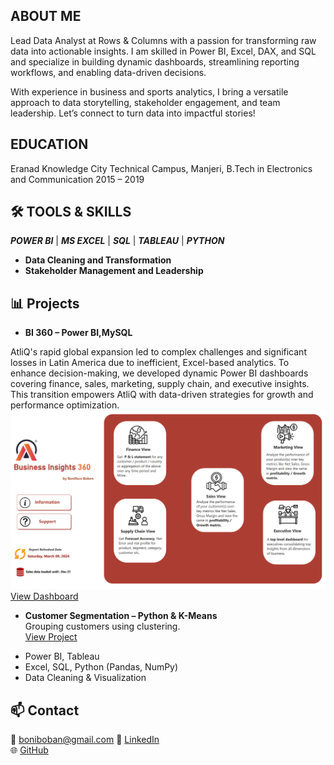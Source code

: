 <!--Section 1: Introduction-->
## ABOUT ME

Lead Data Analyst at Rows & Columns with a passion for transforming raw data into actionable insights. 
I am skilled in Power BI, Excel, DAX, and SQL and specialize in building dynamic dashboards, streamlining reporting workflows, and enabling data-driven decisions.

With experience in business and sports analytics, I bring a versatile approach to data storytelling, stakeholder engagement, and team leadership. 
Let’s connect to turn data into impactful stories!

<!--Mention Projects-->

## EDUCATION

Eranad Knowledge City Technical
Campus, Manjeri, B.Tech in Electronics and Communication 2015 – 2019

## 🛠 TOOLS & SKILLS

***POWER BI*** | ***MS EXCEL*** | ***SQL*** | ***TABLEAU*** | ***PYTHON*** 
- **Data Cleaning and Transformation**
- **Stakeholder Management and Leadership**

<!-- Relevent Skills-->

## 📊 Projects

- **BI 360 – Power BI,MySQL**
  
AtliQ's rapid global expansion led to complex challenges and significant losses in Latin America due to inefficient, Excel-based analytics. To enhance decision-making, we developed dynamic Power BI dashboards covering finance, sales, marketing, supply chain, and executive insights. This transition empowers AtliQ with data-driven strategies for growth and performance optimization. 
![image](1.png)
  [View Dashboard](https://app.powerbi.com/view?r=eyJrIjoiYWExYzc0MTAtODU3NS00OTZhLWEwZjEtYzBjNTRjNjViODUwIiwidCI6ImM2ZTU0OWIzLTVmNDUtNDAzMi1hYWU5LWQ0MjQ0ZGM1YjJjNCJ9)

- **Customer Segmentation – Python & K-Means**  
  Grouping customers using clustering.  
  [View Project](#)

<!-- Relevent Skills-->



- Power BI, Tableau  
- Excel, SQL, Python (Pandas, NumPy)  
- Data Cleaning & Visualization  

<!--Contact -->

## 📫 Contact

📧 boniboban@gmail.com 
🔗 [LinkedIn](https://linkedin.com/in/boniface)  
🌐 [GitHub](https://github.com/boniface)


